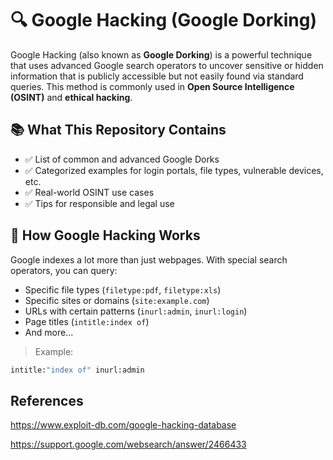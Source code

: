 # 🔍 Google Hacking (Google Dorking)

Google Hacking (also known as **Google Dorking**) is a powerful technique that uses advanced Google search operators to uncover sensitive or hidden information that is publicly accessible but not easily found via standard queries. This method is commonly used in **Open Source Intelligence (OSINT)** and **ethical hacking**.

## 📚 What This Repository Contains

- ✅ List of common and advanced Google Dorks  
- ✅ Categorized examples for login portals, file types, vulnerable devices, etc.  
- ✅ Real-world OSINT use cases  
- ✅ Tips for responsible and legal use  

## 🧠 How Google Hacking Works

Google indexes a lot more than just webpages. With special search operators, you can query:

- Specific file types (`filetype:pdf`, `filetype:xls`)
- Specific sites or domains (`site:example.com`)
- URLs with certain patterns (`inurl:admin`, `inurl:login`)
- Page titles (`intitle:index of`)
- And more...

> Example:
```bash
intitle:"index of" inurl:admin

```
## References 
https://www.exploit-db.com/google-hacking-database

https://support.google.com/websearch/answer/2466433
